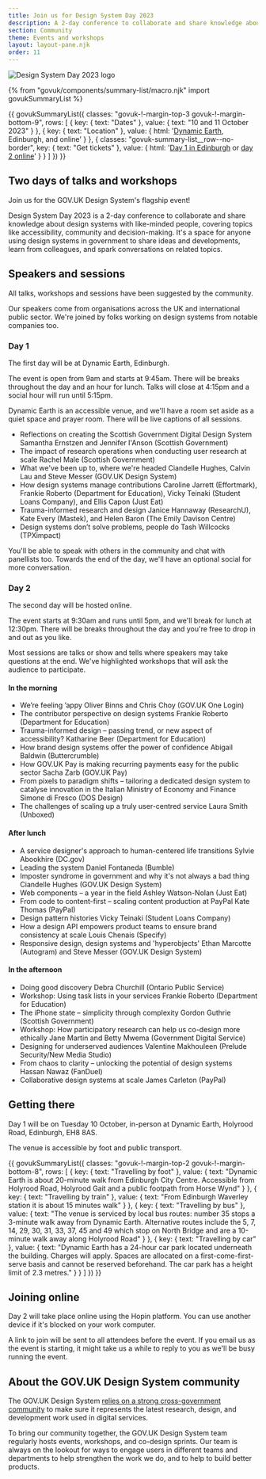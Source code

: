 ```yaml
---
title: Join us for Design System Day 2023
description: A 2-day conference to collaborate and share knowledge about design systems with like-minded people.
section: Community
theme: Events and workshops
layout: layout-pane.njk
order: 11
---
```


<img src="/community/images/dsd23-announcement-banner.svg" alt="Design System Day 2023 logo" class="app-image--no-border" loading="lazy">

{% from "govuk/components/summary-list/macro.njk" import govukSummaryList %}

{{ govukSummaryList({
  classes: "govuk-!-margin-top-3 govuk-!-margin-bottom-9",
  rows: [
    {
      key: {
        text: "Dates"
      },
      value: {
        text: "10 and 11 October 2023"
      }
    },
    {
      key: {
        text: "Location"
      },
      value: {
        html: '<a href="https://dynamicearth.org.uk/plan-your-visit/getting-here/">Dynamic Earth</a>, Edinburgh, and online'
      }
    },
    {
      classes: "govuk-summary-list__row--no-border",
      key: {
        text: "Get tickets"
      },
      value: {
        html: '<a href="https://www.eventbrite.co.uk/e/714571050247?aff=oddtdtcreator">Day 1 in Edinburgh</a> or <a href="https://www.eventbrite.co.uk/e/714592022977?aff=oddtdtcreator">day 2 online</a>'
      }
    }
  ]
}) }}

<!--

Setting the following convention:
    /community/design-system-day/ always describes the upcoming event or the event in general
    /community/design-system-day-[year]/ is the archive page for an event which collects the videos, slides and notes for a particular conference

This means that hyperlinks to /community/design-system-day/ can always encourage ticket sales or mailing list subscriptions.

-->

## Two days of talks and workshops

Join us for the GOV.UK Design System's flagship event!

Design System Day 2023 is a 2-day conference to collaborate and share knowledge about design systems with like-minded people, covering topics like accessibility, community and decision-making. It's a space for anyone using design systems in government to share ideas and developments, learn from colleagues, and spark conversations on related topics.

## Speakers and sessions

All talks, workshops and sessions have been suggested by the community.

Our speakers come from organisations across the UK and international public sector. We're joined by folks working on design systems from notable companies too.

### Day 1

The first day will be at Dynamic Earth, Edinburgh.

The event is open from 9am and starts at 9:45am. There will be breaks throughout the day and an hour for lunch. Talks will close at 4:15pm and a social hour will run until 5:15pm.

Dynamic Earth is an accessible venue, and we'll have a room set aside as a quiet space and prayer room. There will be live captions of all sessions.

- Reflections on creating the Scottish Government Digital Design System
  Samantha Ernstzen and Jennifer I'Anson (Scottish Government)
- The impact of research operations when conducting user research at scale
  Rachel Male (Scottish Government)
- What we've been up to, where we're headed
  Ciandelle Hughes, Calvin Lau and Steve Messer (GOV.UK Design System)
- How design systems manage contributions
  Caroline Jarrett (Effortmark), Frankie Roberto (Department for Education), Vicky Teinaki (Student Loans Company), and Ellis Capon (Just Eat)
- Trauma-informed research and design
  Janice Hannaway (ResearchU), Kate Every (Mastek), and Helen Baron (The Emily Davison Centre)
- Design systems don’t solve problems, people do
  Tash Willcocks (TPXimpact)

You'll be able to speak with others in the community and chat with panellists too. Towards the end of the day, we'll have an optional social for more conversation.

### Day 2

The second day will be hosted online.

The event starts at 9:30am and runs until 5pm, and we'll break for lunch at 12:30pm. There will be breaks throughout the day and you're free to drop in and out as you like.

Most sessions are talks or show and tells where speakers may take questions at the end. We've highlighted workshops that will ask the audience to participate.

#### In the morning

- We’re feeling ’appy
  Oliver Binns and Chris Choy (GOV.UK One Login)
- The contributor perspective on design systems
  Frankie Roberto (Department for Education)
- Trauma-informed design – passing trend, or new aspect of accessibility?
  Katharine Beer (Department for Education)
- How brand design systems offer the power of confidence
  Abigail Baldwin (Buttercrumble)
- How GOV.UK Pay is making recurring payments easy for the public sector
  Sacha Zarb (GOV.UK Pay)
- From pixels to paradigm shifts – tailoring a dedicated design system to catalyse innovation in the Italian Ministry of Economy and Finance
  Simone di Fresco (DOS Design)
- The challenges of scaling up a truly user-centred service
  Laura Smith (Unboxed)

#### After lunch

- A service designer's approach to human-centered life transitions
  Sylvie Abookhire (DC.gov)
- Leading the system
  Daniel Fontaneda (Bumble)
- Imposter syndrome in government and why it's not always a bad thing
  Ciandelle Hughes (GOV.UK Design System)
- Web components – a year in the field
  Ashley Watson-Nolan (Just Eat)
- From code to content-first – scaling content production at PayPal
  Kate Thomas (PayPal)
- Design pattern histories
  Vicky Teinaki (Student Loans Company)
- How a design API empowers product teams to ensure brand consistency at scale
  Louis Chenais (Specify)
- Responsive design, design systems and 'hyperobjects'
  Ethan Marcotte (Autogram) and Steve Messer (GOV.UK Design System)

#### In the afternoon

- Doing good discovery
  Debra Churchill (Ontario Public Service)
- Workshop: Using task lists in your services
  Frankie Roberto (Department for Education)
- The iPhone state – simplicity through complexity
  Gordon Guthrie (Scottish Government)
- Workshop: How participatory research can help us co-design more ethically
  Jane Martin and Betty Mwema (Government Digital Service)
- Designing for underserved audiences
  Valentine Makhouleen (Prelude Security/New Media Studio)
- From chaos to clarity – unlocking the potential of design systems
  Hassan Nawaz (FanDuel)
- Collaborative design systems at scale
  James Carleton (PayPal)

## Getting there

Day 1 will be on Tuesday 10 October, in-person at Dynamic Earth, Holyrood Road, Edinburgh, EH8 8AS.

The venue is accessible by foot and public transport.

{{ govukSummaryList({
  classes: "govuk-!-margin-top-2 govuk-!-margin-bottom-8",
  rows: [
    {
      key: {
        text: "Travelling by foot"
      },
      value: {
        text: "Dynamic Earth is about 20-minute walk from Edinburgh City Centre. Accessible from Holyrood Road, Holyrood Gait and a public footpath from Horse Wynd"
      }
    },
    {
      key: {
        text: "Travelling by train"
      },
      value: {
        text: "From Edinburgh Waverley station it is about 15 minutes walk"
      }
    },
    {
      key: {
        text: "Travelling by bus"
      },
      value: {
        text: "The venue is serviced by local bus routes: number 35 stops a 3-minute walk away from Dynamic Earth. Alternative routes include the 5, 7, 14, 29, 30, 31, 33, 37, 45 and 49 which stop on North Bridge and are a 10-minute walk away along Holyrood Road"
      }
    },
    {
      key: {
        text: "Travelling by car"
      },
      value: {
        text: "Dynamic Earth has a 24-hour car park located underneath the building. Charges will apply. Spaces are allocated on a first-come-first-serve basis and cannot be reserved beforehand. The car park has a height limit of 2.3 metres."
      }
    }
  ]
}) }}

## Joining online

Day 2 will take place online using the Hopin platform. You can use another device if it's blocked on your work computer.

A link to join will be sent to all attendees before the event. If you email us as the event is starting, it might take us a while to reply to you as we'll be busy running the event.

## About the GOV.UK Design System community

The GOV.UK Design System <a href="/community/">relies on a strong cross-government community</a> to make sure it represents the latest research, design, and development work used in digital services.

To bring our community together, the GOV.UK Design System team regularly hosts events, workshops, and co-design sprints. Our team is always on the lookout for ways to engage users in different teams and departments to help strengthen the work we do, and to help to build better products.
